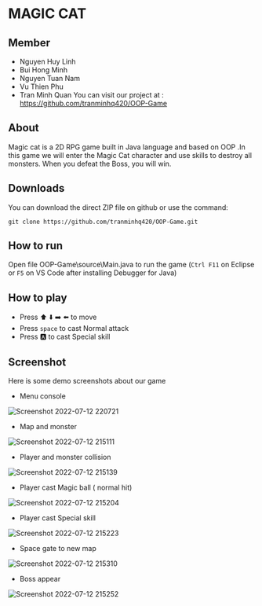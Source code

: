 # MAGIC CAT

## Member

- Nguyen Huy Linh 
- Bui Hong Minh
- Nguyen Tuan Nam
- Vu Thien Phu
- Tran Minh Quan
You can visit our project at : https://github.com/tranminhq420/OOP-Game

## About
Magic cat is a 2D RPG game built in Java language and based on OOP .In this game we will enter the Magic Cat character and use skills to destroy all monsters. When you defeat the Boss, you will win.

## Downloads
You can download the direct ZIP file on github or use the command:
```
git clone https://github.com/tranminhq420/OOP-Game.git
```
## How to run
Open file OOP-Game\source\Main.java to run the game (```Ctrl F11``` on Eclipse or ```F5``` on VS Code after installing Debugger for Java)

## How to play
- Press :arrow_up: :arrow_down: :arrow_right: :arrow_left: to move
- Press ```space``` to cast Normal attack
- Press :a: to cast Special skill

## Screenshot
Here is some demo screenshots about our game
- Menu console

![Screenshot 2022-07-12 220721](https://user-images.githubusercontent.com/91653611/178523356-d85c2bb0-3be5-4964-888f-9cb5bbc9f447.png)

- Map and monster

![Screenshot 2022-07-12 215111](https://user-images.githubusercontent.com/91653611/178522196-b378e3eb-9557-4156-a875-92ea44b1a107.png)

- Player and monster collision

![Screenshot 2022-07-12 215139](https://user-images.githubusercontent.com/91653611/178522309-4b901593-8cbe-47a3-93f6-1cdf8d06ef46.png)

- Player cast Magic ball ( normal hit)

![Screenshot 2022-07-12 215204](https://user-images.githubusercontent.com/91653611/178522396-a24a43c9-482e-4614-8a1c-6ab48ee9936d.png)

- Player cast Special skill 

![Screenshot 2022-07-12 215223](https://user-images.githubusercontent.com/91653611/178522443-ef6e90a5-5b37-4332-9908-326108f7e8ec.png)

- Space gate to new map

![Screenshot 2022-07-12 215310](https://user-images.githubusercontent.com/91653611/178522577-0630c516-3b01-476d-bafc-58a9c730ac8c.png)

- Boss appear

![Screenshot 2022-07-12 215252](https://user-images.githubusercontent.com/91653611/178522522-ee65dab9-3df5-4441-b787-5749ebea62ce.png)

